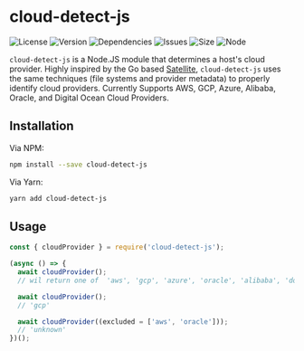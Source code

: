 # cloud-detect-js

![License](https://img.shields.io/npm/l/cloud-detect-js?style=for-the-badge)
![Version](https://img.shields.io/npm/v/cloud-detect-js?style=for-the-badge)
![Dependencies](https://img.shields.io/david/vithalreddy/cloud-detect-js?style=for-the-badge)
![Issues](https://img.shields.io/github/issues/vithalreddy/cloud-detect-js?style=for-the-badge)
![Size](https://img.shields.io/bundlephobia/minzip/cloud-detect-js?style=for-the-badge)
![Node](https://img.shields.io/node/v/cloud-detect-js?style=for-the-badge)

`cloud-detect-js` is a Node.JS module that determines a host's cloud provider. Highly inspired by the Go based [Satellite](https://github.com/banzaicloud/satellite), `cloud-detect-js` uses the same techniques (file systems and provider metadata) to properly identify cloud providers. Currently Supports AWS, GCP, Azure, Alibaba, Oracle, and Digital Ocean Cloud Providers.

## Installation

Via NPM:

```bash
npm install --save cloud-detect-js
```

Via Yarn:

```bash
yarn add cloud-detect-js
```

## Usage

```javascript
const { cloudProvider } = require('cloud-detect-js');

(async () => {
  await cloudProvider();
  // wil return one of  'aws', 'gcp', 'azure', 'oracle', 'alibaba', 'do' or 'unknown'

  await cloudProvider();
  // 'gcp'

  await cloudProvider((excluded = ['aws', 'oracle']));
  // 'unknown'
})();
```
